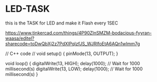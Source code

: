 # LED-TASK

this is the TASK for LED and make it Flash every 1SEC

https://www.tinkercad.com/things/4P90ZlnSMZM-bodacious-fyyran-waasa/editel?sharecode=toDwQbXj2z7PdXlPqlzfJS_WJRlfoEtA6AQn1wlmm7g

// C++ code
//
void setup()
{
  pinMode(13, OUTPUT);
}

void loop()
{
  digitalWrite(13, HIGH);
  delay(1000); // Wait for 1000 millisecond(s)
  digitalWrite(13, LOW);
  delay(1000); // Wait for 1000 millisecond(s)
}
